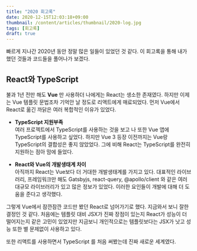 ```yaml
---
title: "2020 회고록"
date: 2020-12-15T12:03:18+09:00
thumbnail: /content/articles/thumbnail/2020-log.jpg
tags: [회고록]
draft: true
---
```


빠르게 지나간 2020년 동안 정말 많은 일들이 있었던 것 같다. 이 회고록을 통해 내가 했던 것들과 코드들을 풀어나가 보겠다.

## React와 TypeScript
불과 1년 전만 해도 **Vue** 만 사용하더 나에게는 React는 생소한 존재였다. 하지만 이제는 Vue 템플릿 문법조차 기억안 날 정도로 리액트에게 매료되었다.
먼저 Vue에서 React로 옮긴 까닭은 여러 복합적인 이유가 있었다. 

- **TypeScript 지원부족**  
여러 프로젝트에서 TypeScript를 사용하는 것을 보고 나 또한 Vue 앱에 TypeScript를 사용하고 싶었다. 하지만 Vue 3 등장 이전까지는 Vue랑 TypeScript의 결합성은 좋지 않았었다.
그에 비해 React는 TypeScript를 완전히 지원하는 점아 맘에 들었다.

- **React와 Vue의 개발생태계 차이**  
아직까지 React는 Vue보다 더 거대한 개발생태계를 가지고 있다. 대표적인 라이브러리, 프레임워크만 해도 Gatsbyjs, react-query, @apollo/client 와 같은 여러 대규모 라이브러리가 있고
많은 정보가 있었다. 이러한 요인들이 개발에 대해 더 도움을 준다고 생각했다.

그렇게 Vue에서 잠깐잠깐 코드만 봤던 React로 넘어가기로 했다. 지금와서 보니 잘한 결정인 것 같다. 처음에는 템플릿 대비 JSX가 진짜 장점이 있는지 React가 성능이 더 떨어지는지 같은 고민이
있었지만 지금보니 개인적으로는 템플릿보다는 JSX가 낫고 성능 또한 별 문제없이 사용하고 있다.

또한 리액트를 사용하면서 TypeScript 를 처음 써봤는데 진짜 새로운 세계였다.